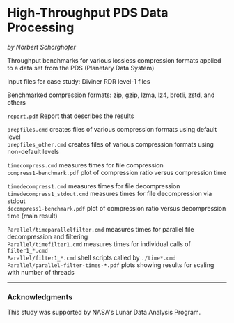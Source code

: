 High-Throughput PDS Data Processing
===================================

*by Norbert Schorghofer*

Throughput benchmarks for various lossless compression formats applied to a data set from the PDS (Planetary Data System)


Input files for case study:  Diviner RDR level-1 files  

Benchmarked compression formats: zip, gzip, lzma, lz4, brotli, zstd, and others  

[`report.pdf`](https://raw.githubusercontent.com/nschorgh/PDS-Throughput/master/report.pdf) Report that describes the results  

`prepfiles.cmd`  creates files of various compression formats using default level  
`prepfiles_other.cmd`  creates files of various compression formats using non-default levels  

`timecompress.cmd`  measures times for file compression  
`compress1-benchmark.pdf` plot of compression ratio versus compression time  

`timedecompress1.cmd`  measures times for file decompression  
`timedecompress1_stdout.cmd`  measures times for file decompression via stdout  
`decompress1-benchmark.pdf` plot of compression ratio versus decompression time (main result)  

`Parallel/timeparallelfilter.cmd`  measures times for parallel file decompression and filtering  
`Parallel/timefilter1.cmd`  measures times for individual calls of `filter1_*.cmd`  
`Parallel/filter1_*.cmd`  shell scripts called by `./time*.cmd`  
`Parallel/parallel-filter-times-*.pdf`  plots showing results for scaling with number of threads  

---

### Acknowledgments

This study was supported by NASA's Lunar Data Analysis Program.

